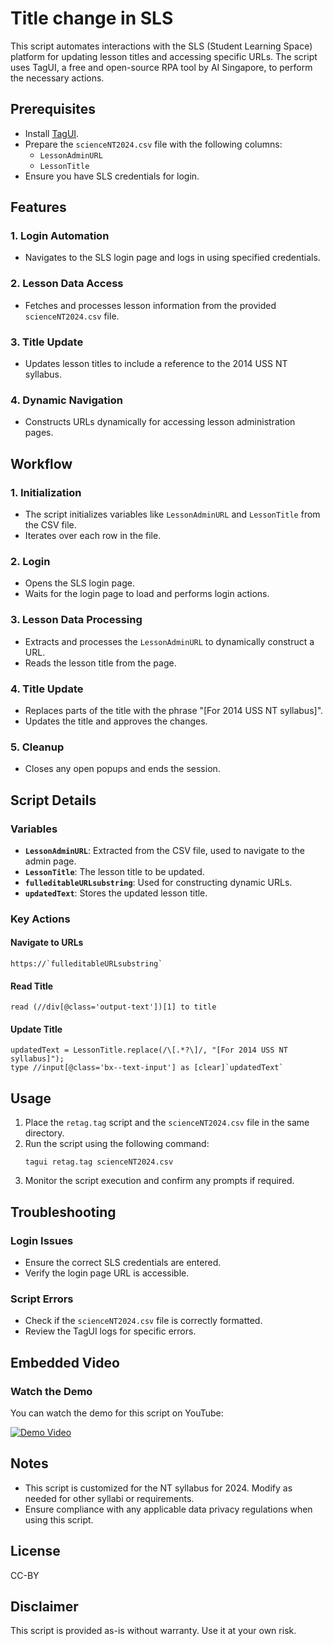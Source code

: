 # Title change in SLS

This script automates interactions with the SLS (Student Learning Space) platform for updating lesson titles and accessing specific URLs. The script uses TagUI, a free and open-source RPA tool by AI Singapore, to perform the necessary actions.

## Prerequisites

- Install [TagUI](https://github.com/kelaberetiv/TagUI).
- Prepare the `scienceNT2024.csv` file with the following columns:
  - `LessonAdminURL`
  - `LessonTitle`
- Ensure you have SLS credentials for login.

## Features

### 1. Login Automation
- Navigates to the SLS login page and logs in using specified credentials.

### 2. Lesson Data Access
- Fetches and processes lesson information from the provided `scienceNT2024.csv` file.

### 3. Title Update
- Updates lesson titles to include a reference to the 2014 USS NT syllabus.

### 4. Dynamic Navigation
- Constructs URLs dynamically for accessing lesson administration pages.

## Workflow

### 1. Initialization
- The script initializes variables like `LessonAdminURL` and `LessonTitle` from the CSV file.
- Iterates over each row in the file.

### 2. Login
- Opens the SLS login page.
- Waits for the login page to load and performs login actions.

### 3. Lesson Data Processing
- Extracts and processes the `LessonAdminURL` to dynamically construct a URL.
- Reads the lesson title from the page.

### 4. Title Update
- Replaces parts of the title with the phrase "[For 2014 USS NT syllabus]".
- Updates the title and approves the changes.

### 5. Cleanup
- Closes any open popups and ends the session.

## Script Details

### Variables

- **`LessonAdminURL`**: Extracted from the CSV file, used to navigate to the admin page.
- **`LessonTitle`**: The lesson title to be updated.
- **`fulleditableURLsubstring`**: Used for constructing dynamic URLs.
- **`updatedText`**: Stores the updated lesson title.

### Key Actions

#### Navigate to URLs
```
https://`fulleditableURLsubstring`
```

#### Read Title
```
read (//div[@class='output-text'])[1] to title
```

#### Update Title
```
updatedText = LessonTitle.replace(/\[.*?\]/, "[For 2014 USS NT syllabus]");
type //input[@class='bx--text-input'] as [clear]`updatedText`
```

## Usage

1. Place the `retag.tag` script and the `scienceNT2024.csv` file in the same directory.
2. Run the script using the following command:
   ```
   tagui retag.tag scienceNT2024.csv
   ```
3. Monitor the script execution and confirm any prompts if required.

## Troubleshooting

### Login Issues
- Ensure the correct SLS credentials are entered.
- Verify the login page URL is accessible.

### Script Errors
- Check if the `scienceNT2024.csv` file is correctly formatted.
- Review the TagUI logs for specific errors.

## Embedded Video

### Watch the Demo

You can watch the demo for this script on YouTube:

[![Demo Video](https://img.youtube.com/vi/PCO7Xg7clZs/0.jpg)](https://www.youtube.com/watch?v=PCO7Xg7clZs)

## Notes

- This script is customized for the NT syllabus for 2024. Modify as needed for other syllabi or requirements.
- Ensure compliance with any applicable data privacy regulations when using this script.

## License

CC-BY

## Disclaimer

This script is provided as-is without warranty. Use it at your own risk.

